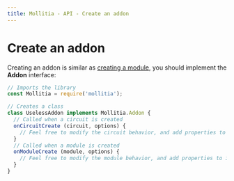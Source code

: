 ```yaml
---
title: Mollitia - API - Create an addon
---
```

# Create an addon

Creating an addon is similar as [creating a module](/api/create-module), you should implement the **Addon** interface:

``` javascript
// Imports the library
const Mollitia = require('mollitia');

// Creates a class
class UselessAddon implements Mollitia.Addon {
  // Called when a circuit is created
  onCircuitCreate (circuit, options) {
    // Feel free to modify the circuit behavior, and add properties to it
  }
  // Called when a module is created
  onModuleCreate (module, options) {
    // Feel free to modify the module behavior, and add properties to it
  }
}
```
